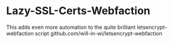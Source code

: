 # Lazy-SSL-Certs-Webfaction
This adds even more automation to the quite brilliant letsencrypt-webfaction script github.com/will-in-wi/letsencrypt-webfaction
